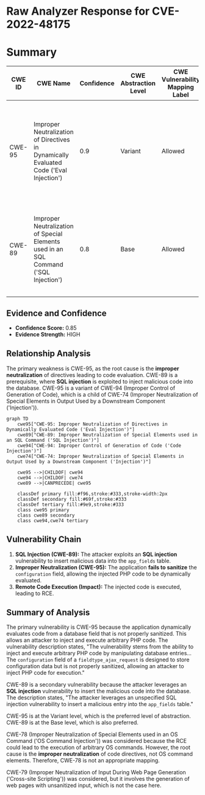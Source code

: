 # Raw Analyzer Response for CVE-2022-48175

# Summary
| CWE ID | CWE Name | Confidence | CWE Abstraction Level | CWE Vulnerability Mapping Label | CWE-Vulnerability Mapping Notes |
|---|---|---|---|---|---|
| CWE-95 | Improper Neutralization of Directives in Dynamically Evaluated Code ('Eval Injection') | 0.9 | Variant | Allowed | Primary CWE: The application dynamically evaluates code based on unsanitized input, allowing for arbitrary code execution. |
| CWE-89 | Improper Neutralization of Special Elements used in an SQL Command ('SQL Injection') | 0.8 | Base | Allowed | Secondary CWE: The attacker leverages an SQL Injection to insert the malicious code into the database. This is a prerequisite for CWE-95. |

## Evidence and Confidence

*   **Confidence Score:** 0.85
*   **Evidence Strength:** HIGH

## Relationship Analysis
The primary weakness is CWE-95, as the root cause is the **improper neutralization** of directives leading to code evaluation. CWE-89 is a prerequisite, where **SQL injection** is exploited to inject malicious code into the database. CWE-95 is a variant of CWE-94 (Improper Control of Generation of Code), which is a child of CWE-74 (Improper Neutralization of Special Elements in Output Used by a Downstream Component ('Injection')).

```mermaid
graph TD
    cwe95["CWE-95: Improper Neutralization of Directives in Dynamically Evaluated Code ('Eval Injection')"]
    cwe89["CWE-89: Improper Neutralization of Special Elements used in an SQL Command ('SQL Injection')"]
    cwe94["CWE-94: Improper Control of Generation of Code ('Code Injection')"]
    cwe74["CWE-74: Improper Neutralization of Special Elements in Output Used by a Downstream Component ('Injection')"]
    
    cwe95 -->|CHILDOF| cwe94
    cwe94 -->|CHILDOF| cwe74
    cwe89 -->|CANPRECEDE| cwe95

    classDef primary fill:#f96,stroke:#333,stroke-width:2px
    classDef secondary fill:#69f,stroke:#333
    classDef tertiary fill:#9e9,stroke:#333
    class cwe95 primary
    class cwe89 secondary
    class cwe94,cwe74 tertiary
```

## Vulnerability Chain
1.  **SQL Injection (CWE-89):** The attacker exploits an **SQL injection** vulnerability to insert malicious data into the `app_fields` table.
2.  **Improper Neutralization (CWE-95):** The application **fails to sanitize** the `configuration` field, allowing the injected PHP code to be dynamically evaluated.
3.  **Remote Code Execution (Impact):** The injected code is executed, leading to RCE.

## Summary of Analysis
The primary vulnerability is CWE-95 because the application dynamically evaluates code from a database field that is not properly sanitized. This allows an attacker to inject and execute arbitrary PHP code. The vulnerability description states, "The vulnerability stems from the ability to inject and execute arbitrary PHP code by manipulating database entries... The `configuration` field of a `fieldtype_ajax_request` is designed to store configuration data but is not properly sanitized, allowing an attacker to inject PHP code for execution."

CWE-89 is a secondary vulnerability because the attacker leverages an **SQL injection** vulnerability to insert the malicious code into the database. The description states, "The attacker leverages an unspecified SQL injection vulnerability to insert a malicious entry into the `app_fields` table."

CWE-95 is at the Variant level, which is the preferred level of abstraction. CWE-89 is at the Base level, which is also preferred.

CWE-78 (Improper Neutralization of Special Elements used in an OS Command ('OS Command Injection')) was considered because the RCE could lead to the execution of arbitrary OS commands. However, the root cause is the **improper neutralization** of code directives, not OS command elements. Therefore, CWE-78 is not an appropriate mapping.

CWE-79 (Improper Neutralization of Input During Web Page Generation ('Cross-site Scripting')) was considered, but it involves the generation of web pages with unsanitized input, which is not the case here.